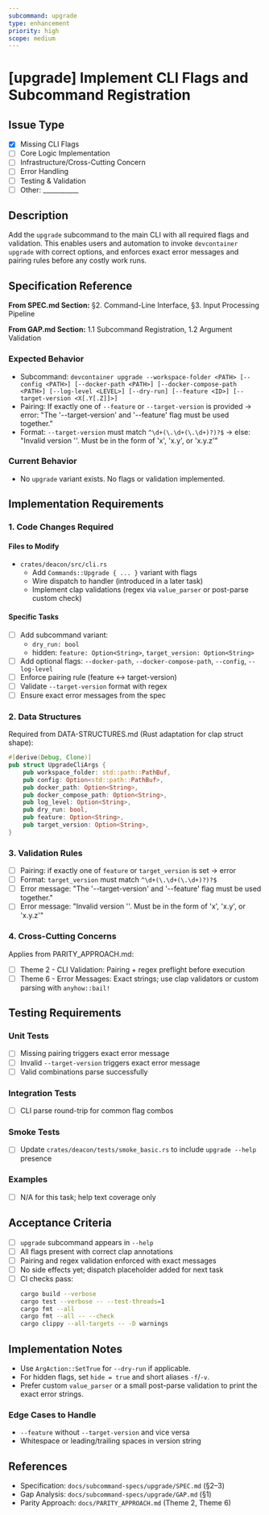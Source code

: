 ```yaml
---
subcommand: upgrade
type: enhancement
priority: high
scope: medium
---
```


# [upgrade] Implement CLI Flags and Subcommand Registration

## Issue Type
- [x] Missing CLI Flags
- [ ] Core Logic Implementation
- [ ] Infrastructure/Cross-Cutting Concern
- [ ] Error Handling
- [ ] Testing & Validation
- [ ] Other: ___________

## Description
Add the `upgrade` subcommand to the main CLI with all required flags and validation. This enables users and automation to invoke `devcontainer upgrade` with correct options, and enforces exact error messages and pairing rules before any costly work runs.

## Specification Reference

**From SPEC.md Section:** §2. Command-Line Interface, §3. Input Processing Pipeline

**From GAP.md Section:** 1.1 Subcommand Registration, 1.2 Argument Validation

### Expected Behavior
- Subcommand: `devcontainer upgrade --workspace-folder <PATH> [--config <PATH>] [--docker-path <PATH>] [--docker-compose-path <PATH>] [--log-level <LEVEL>] [--dry-run] [--feature <ID>] [--target-version <X[.Y[.Z]]>]`
- Pairing: If exactly one of `--feature` or `--target-version` is provided → error: "The '--target-version' and '--feature' flag must be used together."
- Format: `--target-version` must match `^\d+(\.\d+(\.\d+)?)?$` → else: "Invalid version '<value>'. Must be in the form of 'x', 'x.y', or 'x.y.z'"

### Current Behavior
- No `upgrade` variant exists. No flags or validation implemented.

## Implementation Requirements

### 1. Code Changes Required

#### Files to Modify
- `crates/deacon/src/cli.rs`
  - Add `Commands::Upgrade { ... }` variant with flags
  - Wire dispatch to handler (introduced in a later task)
  - Implement clap validations (regex via `value_parser` or post-parse custom check)

#### Specific Tasks
- [ ] Add subcommand variant:
  - `dry_run: bool`
  - hidden: `feature: Option<String>`, `target_version: Option<String>`
- [ ] Add optional flags: `--docker-path`, `--docker-compose-path`, `--config`, `--log-level`
- [ ] Enforce pairing rule (feature <-> target-version)
- [ ] Validate `--target-version` format with regex
- [ ] Ensure exact error messages from the spec

### 2. Data Structures

Required from DATA-STRUCTURES.md (Rust adaptation for clap struct shape):
```rust
#[derive(Debug, Clone)]
pub struct UpgradeCliArgs {
    pub workspace_folder: std::path::PathBuf,
    pub config: Option<std::path::PathBuf>,
    pub docker_path: Option<String>,
    pub docker_compose_path: Option<String>,
    pub log_level: Option<String>,
    pub dry_run: bool,
    pub feature: Option<String>,
    pub target_version: Option<String>,
}
```

### 3. Validation Rules
- [ ] Pairing: if exactly one of `feature` or `target_version` is set → error
- [ ] Format: `target_version` must match `^\d+(\.\d+(\.\d+)?)?$`
- [ ] Error message: "The '--target-version' and '--feature' flag must be used together."
- [ ] Error message: "Invalid version '<value>'. Must be in the form of 'x', 'x.y', or 'x.y.z'"

### 4. Cross-Cutting Concerns

Applies from PARITY_APPROACH.md:
- [ ] Theme 2 - CLI Validation: Pairing + regex preflight before execution
- [ ] Theme 6 - Error Messages: Exact strings; use clap validators or custom parsing with `anyhow::bail!`

## Testing Requirements

### Unit Tests
- [ ] Missing pairing triggers exact error message
- [ ] Invalid `--target-version` triggers exact error message
- [ ] Valid combinations parse successfully

### Integration Tests
- [ ] CLI parse round-trip for common flag combos

### Smoke Tests
- [ ] Update `crates/deacon/tests/smoke_basic.rs` to include `upgrade --help` presence

### Examples
- [ ] N/A for this task; help text coverage only

## Acceptance Criteria

- [ ] `upgrade` subcommand appears in `--help`
- [ ] All flags present with correct clap annotations
- [ ] Pairing and regex validation enforced with exact messages
- [ ] No side effects yet; dispatch placeholder added for next task
- [ ] CI checks pass:
  ```bash
  cargo build --verbose
  cargo test --verbose -- --test-threads=1
  cargo fmt --all
  cargo fmt --all -- --check
  cargo clippy --all-targets -- -D warnings
  ```

## Implementation Notes
- Use `ArgAction::SetTrue` for `--dry-run` if applicable.
- For hidden flags, set `hide = true` and short aliases `-f`/`-v`.
- Prefer custom `value_parser` or a small post-parse validation to print the exact error strings.

### Edge Cases to Handle
- `--feature` without `--target-version` and vice versa
- Whitespace or leading/trailing spaces in version string

## References
- Specification: `docs/subcommand-specs/upgrade/SPEC.md` (§2–3)
- Gap Analysis: `docs/subcommand-specs/upgrade/GAP.md` (§1)
- Parity Approach: `docs/PARITY_APPROACH.md` (Theme 2, Theme 6)

